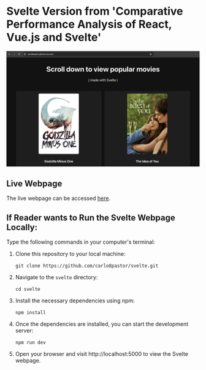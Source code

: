 # Svelte Version from 'Comparative Performance Analysis of React, Vue.js and Svelte'

![Svelte website screenshot](./screenshot.png)

## Live Webpage

The live webpage can be accessed [here](https://carlo8pastor.github.io/svelte/).

## If Reader wants to Run the Svelte Webpage Locally:

Type the following commands in your computer's terminal:

1. Clone this repository to your local machine:

    ```
    git clone https://github.com/carlo8pastor/svelte.git
    ```

2. Navigate to the `svelte` directory:

    ```
    cd svelte
    ```

3. Install the necessary dependencies using npm:

    ```
    npm install
    ```

4. Once the dependencies are installed, you can start the development server:

    ```
    npm run dev
    ```

5. Open your browser and visit http://localhost:5000 to view the Svelte webpage.

